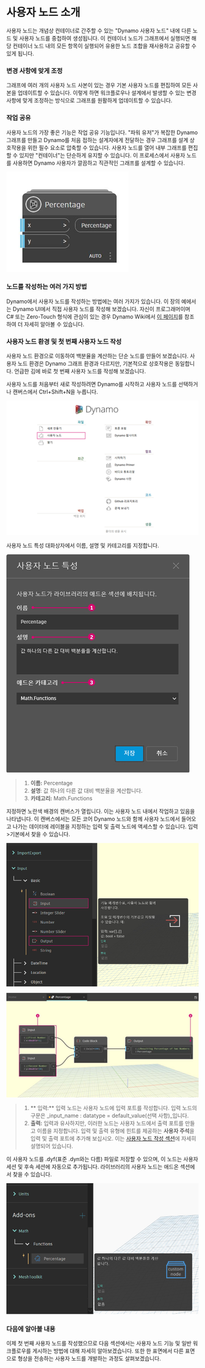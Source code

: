 # 사용자 노드 소개

사용자 노드는 개념상 컨테이너로 간주할 수 있는 "Dynamo 사용자 노드" 내에 다른 노드 및 사용자 노드를 중첩하여 생성됩니다. 이 컨테이너 노드가 그래프에서 실행되면 해당 컨테이너 노드 내의 모든 항목이 실행되어 유용한 노드 조합을 재사용하고 공유할 수 있게 됩니다.

### 변경 사항에 맞게 조정

그래프에 여러 개의 사용자 노드 사본이 있는 경우 기본 사용자 노드를 편집하여 모든 사본을 업데이트할 수 있습니다. 이렇게 하면 워크플로우나 설계에서 발생할 수 있는 변경 사항에 맞게 조정하는 방식으로 그래프를 원활하게 업데이트할 수 있습니다.

### 작업 공유

사용자 노드의 가장 좋은 기능은 작업 공유 기능입니다. "파워 유저"가 복잡한 Dynamo 그래프를 만들고 Dynamo를 처음 접하는 설계자에게 전달하는 경우 그래프를 설계 상호작용을 위한 필수 요소로 압축할 수 있습니다. 사용자 노드를 열어 내부 그래프를 편집할 수 있지만 "컨테이너"는 단순하게 유지할 수 있습니다. 이 프로세스에서 사용자 노드를 사용하면 Dynamo 사용자가 깔끔하고 직관적인 그래프를 설계할 수 있습니다.

![](../images/6-1/1/customnodeintro-worksharing01.jpg)

### 노드를 작성하는 여러 가지 방법

Dynamo에서 사용자 노드를 작성하는 방법에는 여러 가지가 있습니다. 이 장의 예에서는 Dynamo UI에서 직접 사용자 노드를 작성해 보겠습니다. 자신이 프로그래머이며 C# 또는 Zero-Touch 형식에 관심이 있는 경우 Dynamo Wiki에서 [이 페이지](https://github.com/DynamoDS/Dynamo/wiki/How-To-Create-Your-Own-Nodes)를 참조하여 더 자세히 알아볼 수 있습니다.

### 사용자 노드 환경 및 첫 번째 사용자 노드 작성

사용자 노드 환경으로 이동하여 백분율을 계산하는 단순 노드를 만들어 보겠습니다. 사용자 노드 환경은 Dynamo 그래프 환경과 다르지만, 기본적으로 상호작용은 동일합니다. 언급한 김에 바로 첫 번째 사용자 노드를 작성해 보겠습니다.

사용자 노드를 처음부터 새로 작성하려면 Dynamo를 시작하고 사용자 노드를 선택하거나 캔버스에서 Ctrl+Shift+N을 누릅니다.

![](../images/6-1/1/customnodeintro-customnodeenvironment01.jpg)

사용자 노드 특성 대화상자에서 이름, 설명 및 카테고리를 지정합니다.

![](../images/6-1/1/customnodeintro-customnodeenvironment02.jpg)

> 1. **이름:** Percentage
> 2. **설명**: 값 하나의 다른 값 대비 백분율을 계산합니다.
> 3. **카테고리:** Math.Functions

지정하면 노란색 배경의 캔버스가 열립니다. 이는 사용자 노드 내에서 작업하고 있음을 나타냅니다. 이 캔버스에서는 모든 코어 Dynamo 노드와 함께 사용자 노드에서 들어오고 나가는 데이터에 레이블을 지정하는 입력 및 출력 노드에 액세스할 수 있습니다. 입력>기본에서 찾을 수 있습니다.

![](../images/6-1/1/customnodeintro-customnodeenvironment03.jpg)

![](../images/6-1/1/customnodeintro-customnodeenvironment04.jpg)

> 1. ** 입력:** 입력 노드는 사용자 노드에 입력 포트를 작성합니다. 입력 노드의 구문은 _input_name : datatype = default_value(선택 사항)_입니다.
> 2. **출력:** 입력과 유사하지만, 이러한 노드는 사용자 노드에서 출력 포트를 만들고 이름을 지정합니다. 입력 및 출력 유형에 힌트를 제공하는 **사용자 주석**을 입력 및 출력 포트에 추가해 보십시오. 이는 [사용자 노드 작성 섹션](2-creating.md)에 자세히 설명되어 있습니다.

이 사용자 노드를 .dyf(표준 .dyn와는 다름) 파일로 저장할 수 있으며, 이 노드는 사용자 세션 및 후속 세션에 자동으로 추가됩니다. 라이브러리의 사용자 노드는 애드온 섹션에서 찾을 수 있습니다.

![](../images/6-1/1/customnodeintro-customnodeenvironment05.jpg)

### 다음에 알아볼 내용

이제 첫 번째 사용자 노드를 작성했으므로 다음 섹션에서는 사용자 노드 기능 및 일반 워크플로우를 게시하는 방법에 대해 자세히 알아보겠습니다. 또한 한 표면에서 다른 표면으로 형상을 전송하는 사용자 노드를 개발하는 과정도 살펴보겠습니다.
